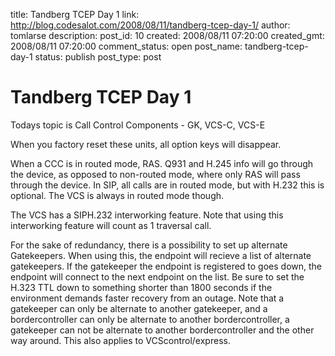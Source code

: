 title: Tandberg TCEP Day 1
link: http://blog.codesalot.com/2008/08/11/tandberg-tcep-day-1/
author: tomlarse
description: 
post_id: 10
created: 2008/08/11 07:20:00
created_gmt: 2008/08/11 07:20:00
comment_status: open
post_name: tandberg-tcep-day-1
status: publish
post_type: post

# Tandberg TCEP Day 1

Todays topic is Call Control Components - GK, VCS-C, VCS-E  
  
  
  
When you factory reset these units, all option keys will disappear.  
  
  
  
  
  
When a CCC is in routed mode, RAS. Q931 and H.245 info will go through the device, as opposed to non-routed mode, where only RAS will pass through the device. In SIP, all calls are in routed mode, but with H.232 this is optional. The VCS is always in routed mode though.  
  
  
  
The VCS has a SIPH.232 interworking feature. Note that using this interworking feature will count as 1 traversal call.  
  
For the sake of redundancy, there is a possibility to set up alternate Gatekeepers. When using this, the endpoint will recieve a list of alternate gatekeepers. If the gatekeeper the endpoint is registered to goes down, the endpoint will connect to the next endpoint on the list. Be sure to set the H.323 TTL down to something shorter than 1800 seconds if the environment demands faster recovery from an outage. Note that a gatekeeper can only be alternate to another gatekeeper, and a bordercontroller can only be alternate to another bordercontroller, a gatekeeper can not be alternate to another bordercontroller and the other way around. This also applies to VCScontrol/express.